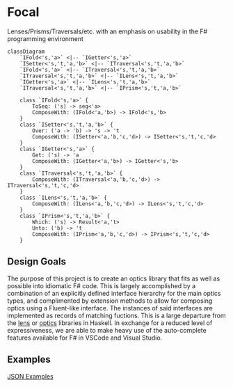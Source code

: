 # Focal
Lenses/Prisms/Traversals/etc. with an emphasis on usability in the F# programming environment


```mermaid
classDiagram
    `IFold<'s,'a>` <|-- `IGetter<'s,'a>`
    `ISetter<'s,'t,'a,'b>` <|-- `ITraversal<'s,'t,'a,'b>`
    `IFold<'s,'a>` <|-- `ITraversal<'s,'t,'a,'b>`
    `ITraversal<'s,'t,'a,'b>` <|-- `ILens<'s,'t,'a,'b>`
    `IGetter<'s,'a>` <|-- `ILens<'s,'t,'a,'b>`
    `ITraversal<'s,'t,'a,'b>` <|-- `IPrism<'s,'t,'a,'b>`
    
    class `IFold<'s,'a>` {
        ToSeq: ('s) -> seq<'a>
        ComposeWith: (IFold<'a,'b>) -> IFold<'s,'b>
    }
    class `ISetter<'s,'t,'a,'b>` {
        Over: ('a -> 'b) -> 's -> 't
        ComposeWith: (ISetter<'a,'b,'c,'d>) -> ISetter<'s,'t,'c,'d>
    }
    class `IGetter<'s,'a>` {
        Get: ('s) -> 'a
        ComposeWith: (IGetter<'a,'b>) -> IGetter<'s,'b>
    }
    class `ITraversal<'s,'t,'a,'b>` {
        ComposeWith: (ITraversal<'a,'b,'c,'d>) -> ITraversal<'s,'t,'c,'d>
    }
    class `ILens<'s,'t,'a,'b>` {
        ComposeWith: (ILens<'a,'b,'c,'d>) -> ILens<'s,'t,'c,'d>
    }
    class `IPrism<'s,'t,'a,'b>` {
        Which: ('s) -> Result<'a,'t>
        Unto: ('b) -> 't
        ComposeWith: (IPrism<'a,'b,'c,'d>) -> IPrism<'s,'t,'c,'d>
    }
```

## Design Goals
The purpose of this project is to create an optics library that fits as well as possible into idiomatic F# code.  This is largely accomplished by a combination of an explicitly defined interface hierarchy for the main optics types, and complimented by extension methods to allow for composing optics using a Fluent-like interface.  The instances of said interfaces are implemented as records of matching fuctions.  This is a large departure from the [lens](https://hackage.haskell.org/package/lens) or [optics](https://github.com/well-typed/optics) libraries in Haskell.  In exchange for a reduced level of expressiveness, we are able to make heavy use of the auto-complete features available for F# in VSCode and Visual Studio.

## Examples

[JSON Examples](JsonExamples.md)

